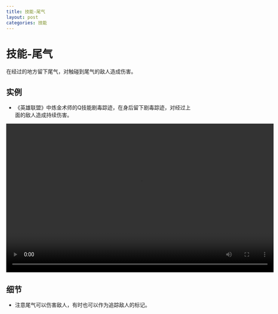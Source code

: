 ```yaml
---
title: 技能-尾气
layout: post
categories: 技能
---
```


# 技能-尾气
在经过的地方留下尾气，对触碰到尾气的敌人造成伤害。

## 实例

- 《英雄联盟》中炼金术师的Q技能剧毒踪迹，在身后留下剧毒踪迹，对经过上面的敌人造成持续伤害。

<video width="720" height="400" controls>
    <source src="{{ site.url }}/videos/尾气-炼金术师-辛吉德-Q.webm" type="video/webm">
</video>

## 细节
- 注意尾气可以伤害敌人，有时也可以作为追踪敌人的标记。